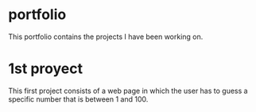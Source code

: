 # portfolio
This portfolio contains the projects I have been working on.

# 1st proyect
This first project consists of a web page in which the user has to guess a specific number that is between 1 and 100.
